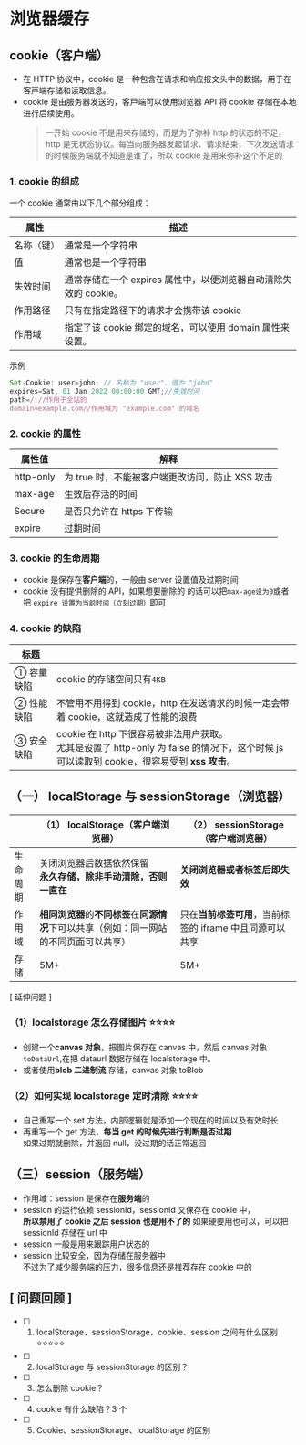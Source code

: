 # 浏览器缓存

## cookie（客户端）

- 在 HTTP 协议中，cookie 是⼀种包含在请求和响应报⽂头中的数据，⽤于在客⼾端存储和读取信息。
- cookie 是由服务器发送的，客⼾端可以使⽤浏览器 API 将 cookie 存储在本地进⾏后续使⽤。
  > 一开始 cookie 不是用来存储的，而是为了弥补 http 的状态的不足，http 是无状态协议。每当向服务器发起请求、请求结束，下次发送请求的时候服务端就不知道是谁了，所以 cookie 是用来弥补这个不足的

### 1. cookie 的组成

⼀个 cookie 通常由以下⼏个部分组成：

| 属性       | 描述                                                             |
| ---------- | ---------------------------------------------------------------- |
| 名称（键） | 通常是⼀个字符串                                                 |
| 值         | 通常也是⼀个字符串                                               |
| 失效时间   | 通常存储在⼀个 expires 属性中，以便浏览器⾃动清除失效的 cookie。 |
| 作⽤路径   | 只有在指定路径下的请求才会携带该 cookie                          |
| 作⽤域     | 指定了该 cookie 绑定的域名，可以使⽤ domain 属性来设置。         |

示例

```js
Set-Cookie: user=john; // 名称为 "user"、值为 "john"
expires=Sat, 01 Jan 2022 00:00:00 GMT;//失效时间
path=/;//作⽤于全站的
domain=example.com//作⽤域为 "example.com" 的域名
```

### 2. cookie 的属性

| 属性值    | 解释                                            |
| --------- | ----------------------------------------------- |
| http-only | 为 true 时，不能被客户端更改访问，防止 XSS 攻击 |
| max-age   | 生效后存活的时间                                |
| Secure    | 是否只允许在 https 下传输                       |
| expire    | 过期时间                                        |

### 3. cookie 的生命周期

- cookie 是保存在**客户端**的，一般由 server 设置值及过期时间
- cookie 没有提供删除的 API，如果想要删除的 的话可以把`max-age设为0`或者把 `expire 设置为当前时间（立刻过期）`即可

### 4. cookie 的缺陷

| 标题       |                                                                                                                                                |
| ---------- | ---------------------------------------------------------------------------------------------------------------------------------------------- |
| ① 容量缺陷 | cookie 的存储空间只有`4KB`                                                                                                                     |
| ② 性能缺陷 | 不管用不用得到 cookie，http 在发送请求的时候一定会带着 cookie，这就造成了性能的浪费                                                            |
| ③ 安全缺陷 | cookie 在 http 下很容易被非法用户获取。<br/>尤其是设置了 http-only 为 false 的情况下，这个时候 js 可以读取到 cookie，很容易受到 **xss 攻击**。 |

## （一） localStorage 与 sessionStorage（浏览器）

|          | （1） localStorage（客户端浏览器）                                                       | （2） sessionStorage（客户端浏览器）                     |
| -------- | ---------------------------------------------------------------------------------------- | -------------------------------------------------------- |
| 生命周期 | 关闭浏览器后数据依然保留<br>**永久存储，除非手动清除，否则一直在**                       | **关闭浏览器或者标签后即失效**                           |
| 作用域   | **相同浏览器**的**不同标签**在**同源情况**下可以共享（例如：同一网站的不同页面可以共享） | 只在**当前标签可用**，当前标签的 iframe 中且同源可以共享 |
| 存储     | 5M+                                                                                      | 5M+                                                      |

[ 延伸问题 ]

### （1）localstorage 怎么存储图片 ⭐⭐⭐⭐

- 创建一个**canvas 对象**，把图片保存在 canvas 中，然后 canvas 对象 `toDataUrl`,在把 dataurl 数据存储在 localstorage 中。
- 或者使用**blob 二进制流** 存储，canvas 对象 toBlob

### （2）如何实现 localstorage 定时清除 ⭐⭐⭐⭐

- 自己重写一个 set 方法，内部逻辑就是添加一个现在的时间以及有效时长
- 再重写一个 get 方法，**每当 get 的时候先进行判断是否过期**  
  如果过期就删除，并返回 null，没过期的话正常返回

## （三）session（服务端）

- 作用域：session 是保存在**服务端**的
- session 的运行依赖 sessionId，sessionId 又保存在 cookie 中，  
  **所以禁用了 cookie 之后 session 也是用不了的**
  如果硬要用也可以，可以把 sessionId 存储在 url 中
- session 一般是用来跟踪用户状态的
- session 比较安全，因为存储在服务器中  
  不过为了减少服务端的压力，很多信息还是推荐存在 cookie 中的

## [ 问题回顾 ]

- [ ] 1. localStorage、sessionStorage、cookie、session 之间有什么区别 ⭐⭐⭐⭐⭐

- [ ] 2. localStorage 与 sessionStorage 的区别？
- [ ] 3. 怎么删除 cookie？
- [ ] 4. cookie 有什么缺陷？3 个
- [ ] 5. Cookie、sessionStorage、localStorage 的区别
